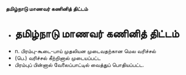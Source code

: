 **தமிழ்நாடு மாணவர் கணினித் திட்டம்**
- # தமிழ்நாடு மாணவர் கணினித் திட்டம்
- n. பிரம்பு-கூடை-பாய் முதலியன  முடைவதற்கான மெல வரிச்சல்
- (பெ.) வரிச்சல் கீற்றினால் முடையப்பட்ட
- பிரம்புப் பின்னால் வேலைப்பாட்டில் வைத்துப் பொதியப்பட்ட.

